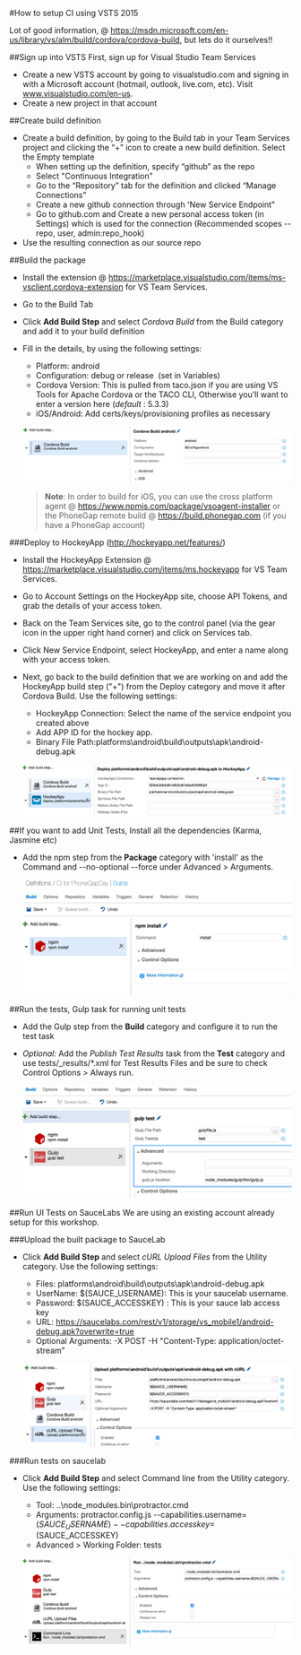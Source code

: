 #How to setup CI using VSTS 2015

Lot of good information, @ https://msdn.microsoft.com/en-us/library/vs/alm/build/cordova/cordova-build, but lets do it ourselves!!

##Sign up into VSTS
First, sign up for Visual Studio Team Services
- Create a new VSTS account by going to visualstudio.com and signing in with a Microsoft account (hotmail, outlook, live.com, etc). Visit www.visualstudio.com/en-us. 
- Create a new project in that account

##Create build definition
- Create a build definition, by going to the Build tab in your Team Services project and clicking the “+” icon to create a new build definition. Select the Empty template
    - When setting up the definition, specify “github” as the repo
    - Select "Continuous Integration"
    - Go to the “Repository” tab for the definition and clicked “Manage Connections”
    - Create a new github connection through 'New Service Endpoint"
    - Go to github.com and Create a new personal access token (in Settings) which is used for the connection (Recommended scopes -- repo, user, admin:repo_hook)
- Use the resulting connection as our source repo
 
##Build the package
- Install the extension @ https://marketplace.visualstudio.com/items/ms-vsclient.cordova-extension for VS Team Services.
- Go to the Build Tab
- Click **Add Build Step** and select *Cordova Build* from the Build category and add it to your build definition
- Fill in the details, by using the following settings: 
    - Platform: android
    - Configuration: debug or release  (set in Variables)
    - Cordova Version: This is pulled from taco.json if you are using VS Tools for Apache Cordova or the TACO CLI, Otherwise you’ll want to enter a version here (*default* : 5.3.3)
    - iOS/Android: Add certs/keys/provisioning profiles as necessary
 
  ![build](../assets/build.png)
 
  >**Note**:
In order to build for iOS, you can use the cross platform agent @ https://www.npmjs.com/package/vsoagent-installer or the PhoneGap remote build @ https://build.phonegap.com (if you have a PhoneGap account)

###Deploy to HockeyApp (http://hockeyapp.net/features/)
- Install the HockeyApp Extension @ https://marketplace.visualstudio.com/items/ms.hockeyapp for VS Team Services.
- Go to Account Settings on the HockeyApp site, choose API Tokens, and grab the details of your access token.
- Back on the Team Services site, go to the control panel (via the gear icon in the upper right hand corner) and click on Services tab.
- Click New Service Endpoint, select HockeyApp, and enter a name along with your access token. 
- Next, go back to the build definition that we are working on and add the HockeyApp build step ("+") from the Deploy category and move it after Cordova Build. Use the following settings:
    - HockeyApp Connection: Select the name of the service endpoint you created above
    - Add APP ID for the hockey app.
    - Binary File Path:platforms\android\build\outputs\apk\android-debug.apk
   
  ![deploy to hockeyapp](../assets/deployhockeyapp.png)

##If you want to add Unit Tests, Install all the dependencies (Karma, Jasmine etc) 
- Add the npm step from the **Package** category with 'install' as the Command and --no-optional --force under Advanced > Arguments.

    ![npm install](../assets/npminstall.png)
    
##Run the tests, Gulp task for running unit tests
- Add the Gulp step from the **Build** category and configure it to run the test task
- *Optional:* Add the *Publish Test Results* task from the **Test** category and use tests/_results/*.xml for Test Results Files and be sure to check Control Options > Always run.
    
    ![gulp test](../assets/gulptest.png)

##Run UI Tests on SauceLabs
We are using an existing account already setup for this workshop. 

###Upload the built package to SauceLab
- Click **Add Build Step** and select *cURL Upload Files* from the Utility category. Use the following settings: 
    - Files: platforms\android\build\outputs\apk\android-debug.apk
    - UserName: $(SAUCE_USERNAME):  This is your saucelab username.
    - Password: $(SAUCE_ACCESSKEY) : This is your sauce lab access key
    - URL: https://saucelabs.com/rest/v1/storage/vs_mobile1/android-debug.apk?overwrite=true
    - Optional Arguments: -X POST -H "Content-Type: application/octet-stream"

  ![upload to saucelab](../assets/uploadsauce.png)
  
###Run tests on saucelab
- Click **Add Build Step** and select Command line from the Utility category. Use the following settings: 
    - Tool: ..\node_modules\.bin\protractor.cmd
    - Arguments: protractor.config.js --capabilities.username=$(SAUCE_USERNAME) --capabilities.accesskey=$(SAUCE_ACCESSKEY)
    - Advanced > Working Folder: tests
 
  ![run UI tests](../assets/uitest.png)
